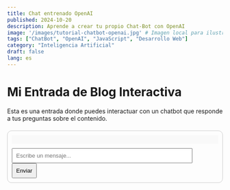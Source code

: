 ```yaml
---
title: Chat entrenado OpenAI
published: 2024-10-20
description: Aprende a crear tu propio Chat-Bot con OpenAI
image: '/images/tutorial-chatbot-openai.jpg' # Imagen local para ilustrar el tutorial
tags: ["ChatBot", "OpenAI", "JavaScript", "Desarrollo Web"]
category: "Inteligencia Artificial"
draft: false
lang: es
---
```


# Mi Entrada de Blog Interactiva

Esta es una entrada donde puedes interactuar con un chatbot que responde a tus preguntas sobre el contenido.

<div id="chatbot-container">
  <div id="chat-history"></div>
  <input id="user-input" type="text" placeholder="Escribe un mensaje..." />
  <button id="send-button">Enviar</button>
</div>

<script>
  document.addEventListener('DOMContentLoaded', function () {
    const chatHistory = document.getElementById('chat-history');
    const userInput = document.getElementById('user-input');
    const sendButton = document.getElementById('send-button');

    async function sendMessage() {
      const message = userInput.value.trim();
      if (message === '') return;

      // Mostrar el mensaje del usuario en el historial
      const userMessageDiv = document.createElement('div');
      userMessageDiv.textContent = 'Tú: ' + message;
      chatHistory.appendChild(userMessageDiv);

      // Limpiar el campo de entrada
      userInput.value = '';

      // Llamar a la API de OpenAI
      try {
        const response = await fetch('/api/chat', {
          method: 'POST',
          headers: {
            'Content-Type': 'application/json',
          },
          body: JSON.stringify({ message }),
        });

        const data = await response.json();
        const botMessageDiv = document.createElement('div');
        botMessageDiv.textContent = 'Bot: ' + data.response;
        chatHistory.appendChild(botMessageDiv);

      } catch (error) {
        console.error('Error al conectarse a la API:', error);
        const errorMessageDiv = document.createElement('div');
        errorMessageDiv.textContent = 'Bot: Hubo un error al procesar tu solicitud.';
        chatHistory.appendChild(errorMessageDiv);
      }
    }

    // Evento al hacer clic en el botón de enviar
    sendButton.addEventListener('click', sendMessage);

    // Evento al presionar Enter
    userInput.addEventListener('keydown', function (e) {
      if (e.key === 'Enter') {
        sendMessage();
      }
    });
  });
</script>

<style>
  #chatbot-container {
    max-width: 500px;
    margin: 20px auto;
    padding: 10px;
    border: 1px solid #ccc;
    border-radius: 10px;
  }
  #chat-history {
    max-height: 300px;
    overflow-y: auto;
    margin-bottom: 10px;
    padding: 10px;
    background: #f9f9f9;
  }
  #user-input {
    width: calc(100% - 60px);
    padding: 8px;
    margin-right: 5px;
  }
  #send-button {
    padding: 8px;
  }
</style>

